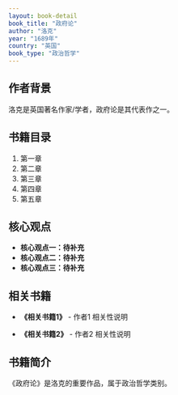 ```yaml
---
layout: book-detail
book_title: "政府论"
author: "洛克"
year: "1689年"
country: "英国"
book_type: "政治哲学"
---
```


## 作者背景

洛克是英国著名作家/学者，政府论是其代表作之一。

## 书籍目录

1. 第一章
2. 第二章
3. 第三章
4. 第四章
5. 第五章

## 核心观点

- **核心观点一：待补充**
- **核心观点二：待补充**
- **核心观点三：待补充**

## 相关书籍

- **《相关书籍1》** - 作者1
  相关性说明

- **《相关书籍2》** - 作者2
  相关性说明


## 书籍简介

《政府论》是洛克的重要作品，属于政治哲学类别。
